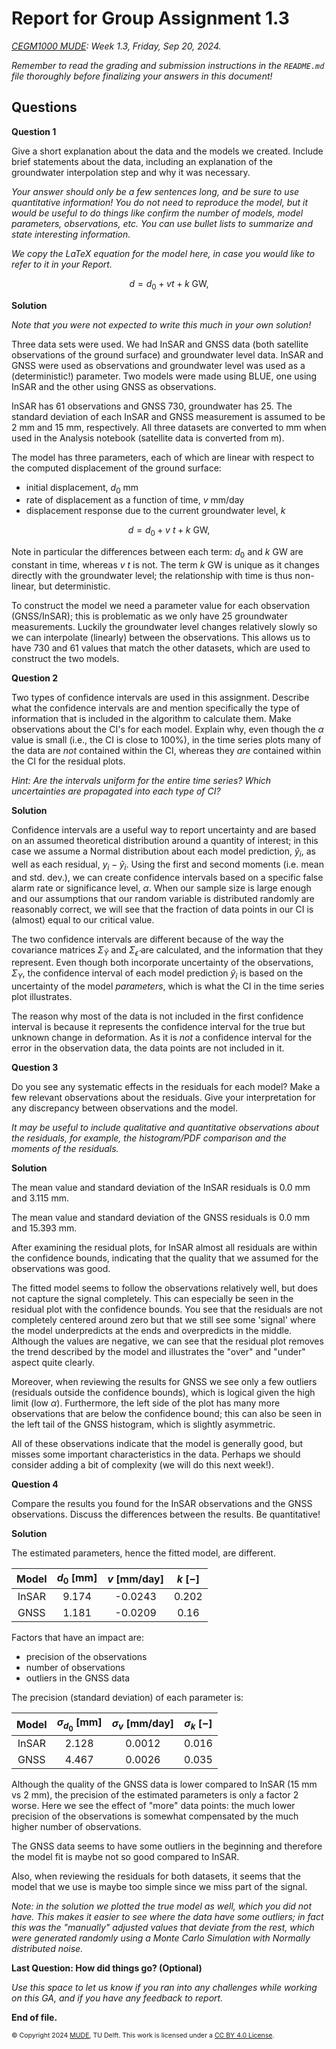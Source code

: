 # Report for Group Assignment 1.3

*[CEGM1000 MUDE](http://mude.citg.tudelft.nl/): Week 1.3, Friday, Sep 20, 2024.*

_Remember to read the grading and submission instructions in the `README.md` file thoroughly before finalizing your answers in this document!_

## Questions

**Question 1**

Give a short explanation about the data and the models we created. Include brief statements about the data, including an explanation of the groundwater interpolation step and why it was necessary.

_Your answer should only be a few sentences long, and be sure to use quantitative information! You do not need to reproduce the model, but it would be useful to do things like confirm the number of models, model parameters, observations, etc. You can use bullet lists to summarize and state interesting information._

_We copy the LaTeX equation for the model here, in case you would like to refer to it in your Report._

$$
d = d_0 + vt + k \ \textrm{GW},
$$

**Solution**

_Note that you were not expected to write this much in your own solution!_

Three data sets were used. We had InSAR and GNSS data (both satellite observations of the ground surface) and groundwater level data. InSAR and GNSS were used as observations and groundwater level was used as a (deterministic!) parameter. Two models were made using BLUE, one using InSAR and the other using GNSS as observations.

InSAR has 61 observations and GNSS 730, groundwater has 25. The standard deviation of each InSAR and GNSS measurement is assumed to be 2 mm and 15 mm, respectively. All three datasets are converted to mm when used in the Analysis notebook (satellite data is converted from m).

The model has three parameters, each of which are linear with respect to the computed displacement of the ground surface:
- initial displacement, $d_0$ mm
- rate of displacement as a function of time, $v$ mm/day
- displacement response due to the current groundwater level, $k$ 

$$
d = d_0 + v\ t + k \ \textrm{GW},
$$

Note in particular the differences between each term: $d_0$ and $k\ \textrm{GW}$ are constant in time, whereas $v\ t$ is not. The term $k\ \textrm{GW}$ is unique as it changes directly with the groundwater level; the relationship with time is thus non-linear, but deterministic.

To construct the model we need a parameter value for each observation (GNSS/InSAR); this is problematic as we only have 25 groundwater measurements. Luckily the groundwater level changes relatively slowly so we can interpolate (linearly) between the observations. This allows us to have 730 and 61 values that match the other datasets, which are used to construct the two models. 

**Question 2**

Two types of confidence intervals are used in this assignment. Describe what the confidence intervals are and mention specifically the type of information that is included in the algorithm to calculate them. Make observations about the CI's for each model. Explain why, even though the $\alpha$ value is small (i.e., the CI is close to 100%), in the time series plots many of the data are _not_ contained within the CI, whereas they _are_ contained within the CI for the residual plots.

_Hint: Are the intervals uniform for the entire time series? Which uncertainties are propagated into each type of CI?_

**Solution**

Confidence intervals are a useful way to report uncertainty and are based on an assumed theoretical distribution around a quantity of interest; in this case we assume a Normal distribution about each model prediction, $\hat{y}_i$, as well as each residual, $y_i-\hat{y}_i$. Using the first and second moments (i.e. mean and std. dev.), we can create confidence intervals based on a specific false alarm rate or significance level, $\alpha$. When our sample size is large enough and our assumptions that our random variable is distributed randomly are reasonably correct, we will see that the fraction of data points in our CI is (almost) equal to our critical value.

The two confidence intervals are different because of the way the covariance matrices $\Sigma_{\hat{Y}}$ and $\Sigma_{\hat{\epsilon}}$ are calculated, and the information that they represent. Even though both incorporate uncertainty of the observations, $\Sigma_{Y}$, the confidence interval of each model prediction $\hat{y}_i$ is based on the uncertainty of the model _parameters_, which is what the CI in the time series plot illustrates.

The reason why most of the data is not included in the first confidence interval is because it represents the confidence interval for the true but unknown change in deformation. As it is _not_ a confidence interval for the error in the observation data, the data points are not included in it.

**Question 3**

Do you see any systematic effects in the residuals for each model? Make a few relevant observations about the residuals. Give your interpretation for any discrepancy between observations and the model.

_It may be useful to include qualitative and quantitative observations about the residuals, for example, the histogram/PDF comparison and the moments of the residuals._

**Solution**

The mean value and standard deviation of the InSAR residuals is 0.0 mm and 3.115 mm.

The mean value and standard deviation of the GNSS residuals is 0.0 mm and 15.393 mm.

After examining the residual plots, for InSAR almost all residuals are within the confidence bounds, indicating that the quality that we assumed for the observations was good.
    
The fitted model seems to follow the observations relatively well, but does not capture the signal completely. This can especially be seen in the residual plot with the confidence bounds. You see that the residuals are not completely centered around zero but that we still see some 'signal' where the model underpredicts at the ends and overpredicts in the middle. Although the values are negative, we can see that the residual plot removes the trend described by the model and illustrates the "over" and "under" aspect quite clearly. 
    
Moreover, when reviewing the results for GNSS we see only a few outliers (residuals outside the confidence bounds), which is logical given the high limit (low $\alpha$). Furthermore, the left side of the plot has many more observations that are below the confidence bound; this can also be seen in the left tail of the GNSS histogram, which is slightly asymmetric.
    
All of these observations indicate that the model is generally good, but misses some important characteristics in the data. Perhaps we should consider adding a bit of complexity (we will do this next week!).

**Question 4**

Compare the results you found for the InSAR observations and the GNSS observations. Discuss the differences between the results. Be quantitative!

**Solution**

The estimated parameters, hence the fitted model, are different.

| Model | $d_0$ [mm] | $v$ [mm/day] | $k$ [$-$] |
| :---: | :---: | :---: | :---: |
| InSAR | 9.174 | -0.0243 | 0.202 |
| GNSS | 1.181 | -0.0209 | 0.16 |
    
Factors that have an impact are:
    
- precision of the observations
- number of observations
- outliers in the GNSS data

The precision (standard deviation) of each parameter is:

| Model | $\sigma_{d_0}$ [mm] | $\sigma_{v}$ [mm/day] | $\sigma_{k}$ [$-$] |
| :---: | :---: | :---: | :---: |
| InSAR | 2.128 | 0.0012 | 0.016 |
| GNSS | 4.467 | 0.0026 | 0.035 |
    
Although the quality of the GNSS data is lower compared to InSAR (15 mm vs 2 mm), the precision of the estimated parameters is only a factor 2 worse. Here we see the effect of "more" data points: the much lower precision of the observations is somewhat compensated by the much higher number of observations.

The GNSS data seems to have some outliers in the beginning and therefore the model fit is maybe not so good compared to InSAR. 

Also, when reviewing the residuals for both datasets, it seems that the model that we use is maybe too simple since we miss part of the signal. 

_Note: in the solution we plotted the true model as well, which you did not have. This makes it easier to see where the data have some outliers; in fact this was the "manually" adjusted values that deviate from the rest, which were generated randomly using a Monte Carlo Simulation with Normally distributed noise._

**Last Question: How did things go? (Optional)**

_Use this space to let us know if you ran into any challenges while working on this GA, and if you have any feedback to report._

**End of file.**

<span style="font-size: 75%">
&copy; Copyright 2024 <a rel="MUDE" href="http://mude.citg.tudelft.nl/">MUDE</a>, TU Delft. This work is licensed under a <a rel="license" href="http://creativecommons.org/licenses/by/4.0/">CC BY 4.0 License</a>.